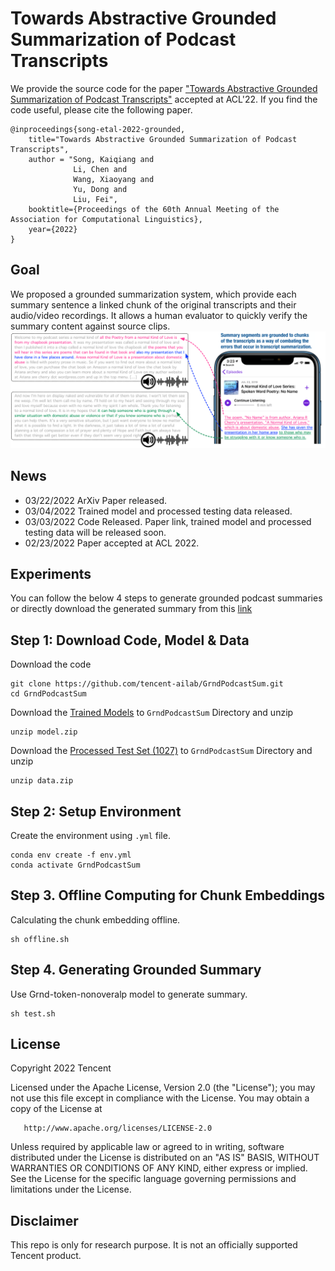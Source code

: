 # Towards Abstractive Grounded Summarization of Podcast Transcripts
We provide the source code for the paper ["Towards Abstractive Grounded Summarization of Podcast Transcripts"](https://arxiv.org/pdf/2203.11425.pdf) accepted at ACL'22. If you find the code useful, please cite the following paper.

    @inproceedings{song-etal-2022-grounded,
        title="Towards Abstractive Grounded Summarization of Podcast Transcripts",
        author = "Song, Kaiqiang and
                  Li, Chen and
                  Wang, Xiaoyang and
                  Yu, Dong and
                  Liu, Fei",
        booktitle={Proceedings of the 60th Annual Meeting of the Association for Computational Linguistics},
        year={2022}
    }

## Goal
We proposed a grounded summarization system, which provide each summary sentence a linked chunk of the original transcripts and their audio/video recordings. It allows a human evaluator to quickly verify the summary content against source clips.
![example](https://raw.githubusercontent.com/tencent-ailab/GrndPodcastSum/main/example.png)

## News
+ 03/22/2022 ArXiv Paper released.
+ 03/04/2022 Trained model and processed testing data released.
+ 03/03/2022 Code Released. Paper link, trained model and processed testing data will be released soon.
+ 02/23/2022 Paper accepted at ACL 2022.

## Experiments

You can follow the below 4 steps to generate grounded podcast summaries or directly download the generated summary from this [link]()
  
## Step 1: Download Code, Model & Data
Download the code
```shell
git clone https://github.com/tencent-ailab/GrndPodcastSum.git
cd GrndPodcastSum
```


Download the [Trained Models](https://tencentoverseas-my.sharepoint.com/:u:/g/personal/riversong_global_tencent_com/Ebi9ht9AbwlBi6FCxXeKCuQBcyoSMTRk-hofFdpLInU01w?e=JurGgT) to ``GrndPodcastSum`` Directory and unzip
```shell
unzip model.zip
```

Download the [Processed Test Set (1027)](https://tencentoverseas-my.sharepoint.com/:u:/g/personal/riversong_global_tencent_com/ERhiDdS4BetHmZTlmO-JzXMBo3NQdqwZS9nikcem59_sDw?e=22uXt4) to ``GrndPodcastSum`` Directory and unzip
```shell
unzip data.zip
```

## Step 2: Setup Environment
Create the environment using ``.yml`` file. 
```shell
conda env create -f env.yml
conda activate GrndPodcastSum
```

## Step 3. Offline Computing for Chunk Embeddings
Calculating the chunk embedding offline.
```shell
sh offline.sh
```

## Step 4. Generating Grounded Summary
Use Grnd-token-nonoveralp model to generate summary.
```shell
sh test.sh
```

## License
   Copyright 2022 Tencent

   Licensed under the Apache License, Version 2.0 (the "License");
   you may not use this file except in compliance with the License.
   You may obtain a copy of the License at

       http://www.apache.org/licenses/LICENSE-2.0

   Unless required by applicable law or agreed to in writing, software
   distributed under the License is distributed on an "AS IS" BASIS,
   WITHOUT WARRANTIES OR CONDITIONS OF ANY KIND, either express or implied.
   See the License for the specific language governing permissions and
   limitations under the License.
   
 ## Disclaimer
 This repo is only for research purpose. It is not an officially supported Tencent product.

